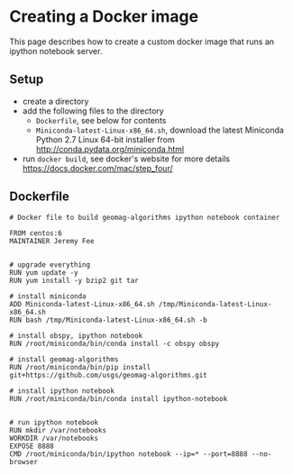 # Creating a Docker image

This page describes how to create a custom docker image that runs an ipython
notebook server.


## Setup

- create a directory
- add the following files to the directory
  - `Dockerfile`, see below for contents
  - `Miniconda-latest-Linux-x86_64.sh`, download the latest
    Miniconda Python 2.7 Linux 64-bit installer from
    http://conda.pydata.org/miniconda.html
- run `docker build`, see docker's website for more details
  https://docs.docker.com/mac/step_four/


## Dockerfile
```
# Docker file to build geomag-algorithms ipython notebook container

FROM centos:6
MAINTAINER Jeremy Fee


# upgrade everything
RUN yum update -y
RUN yum install -y bzip2 git tar

# install miniconda
ADD Miniconda-latest-Linux-x86_64.sh /tmp/Miniconda-latest-Linux-x86_64.sh
RUN bash /tmp/Miniconda-latest-Linux-x86_64.sh -b

# install obspy, ipython notebook
RUN /root/miniconda/bin/conda install -c obspy obspy

# install geomag-algorithms
RUN /root/miniconda/bin/pip install git+https://github.com/usgs/geomag-algorithms.git

# install ipython notebook
RUN /root/miniconda/bin/conda install ipython-notebook


# run ipython notebook
RUN mkdir /var/notebooks
WORKDIR /var/notebooks
EXPOSE 8888
CMD /root/miniconda/bin/ipython notebook --ip=* --port=8888 --no-browser
```

